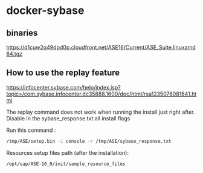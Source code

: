 # docker-sybase

## binaries

https://d1cuw2q49dpd0p.cloudfront.net/ASE16/Current/ASE_Suite.linuxamd64.tgz

## How to use the replay feature
https://infocenter.sybase.com/help/index.jsp?topic=/com.sybase.infocenter.dc35888.1600/doc/html/rsa1235076081641.html

The replay command does not work when running the install just right after.
Disable in the sybase_response.txt all install flags

Run this command : 

```bash
/tmp/ASE/setup.bin -i console -r /tmp/ASE/sybase_response.txt
```

Resources setup files path (after the installation):
```bash
/opt/sap/ASE-16_0/init/sample_resource_files
```